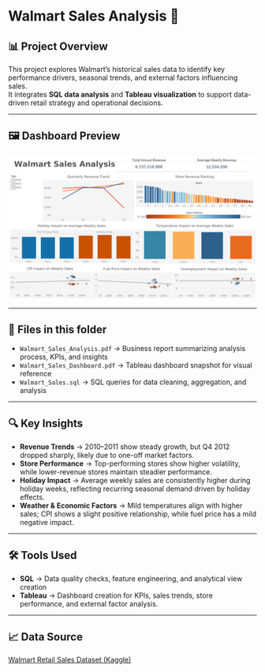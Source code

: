 # Walmart Sales Analysis 🛒

## 📊 Project Overview  
This project explores Walmart’s historical sales data to identify key performance drivers, seasonal trends, and external factors influencing sales.  
It integrates **SQL data analysis** and **Tableau visualization** to support data-driven retail strategy and operational decisions.

---

## 🖼️ Dashboard Preview
[![Dashboard Preview](https://github.com/Vincentchien1995/Data-Business-Analysis-Portfolio/blob/main/SQL_Tableau_Projects/Walmart_Sales_Analysis/Walmart_sales_dashboard.png)](https://github.com/Vincentchien1995/Data-Business-Analysis-Portfolio/blob/main/SQL_Tableau_Projects/Walmart_Sales_Analysis/Walmart_Sales_Dashboard.pdf)

---

## 📂 Files in this folder  
- `Walmart_Sales_Analysis.pdf` → Business report summarizing analysis process, KPIs, and insights  
- `Walmart_Sales_Dashboard.pdf` → Tableau dashboard snapshot for visual reference  
- `Walmart_Sales.sql` → SQL queries for data cleaning, aggregation, and analysis  

---

## 🔍 Key Insights  
- **Revenue Trends** → 2010–2011 show steady growth, but Q4 2012 dropped sharply, likely due to one-off market factors. 
- **Store Performance** → Top-performing stores show higher volatility, while lower-revenue stores maintain steadier performance.  
- **Holiday Impact** → Average weekly sales are consistently higher during holiday weeks, reflecting recurring seasonal demand driven by holiday effects.  
- **Weather & Economic Factors** → Mild temperatures align with higher sales; CPI shows a slight positive relationship, while fuel price has a mild negative impact.  

---

## 🛠 Tools Used  
- **SQL** → Data quality checks, feature engineering, and analytical view creation 
- **Tableau** → Dashboard creation for KPIs, sales trends, store performance, and external factor analysis.  

---

## 📈 Data Source  
<a href="https://www.kaggle.com/datasets/yasserh/walmart-dataset" target="_blank">Walmart Retail Sales Dataset (Kaggle)</a>
